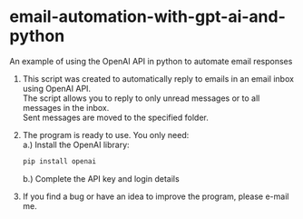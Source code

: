 # email-automation-with-gpt-ai-and-python
An example of using the OpenAI API in python to automate email responses

1. This script was created to automatically reply to emails in an email inbox using OpenAI API. <br />
   The script allows you to reply to only unread messages or to all messages in the inbox. <br />
   Sent messages are moved to the specified folder.

2. The program is ready to use. You only need: <br />
   a.) Install the OpenAI library:<br />
   ```sh
   pip install openai
   ```
   b.) Complete the API key and login details 

   

4. If you find a bug or have an idea to improve the program, please e-mail me.
  

